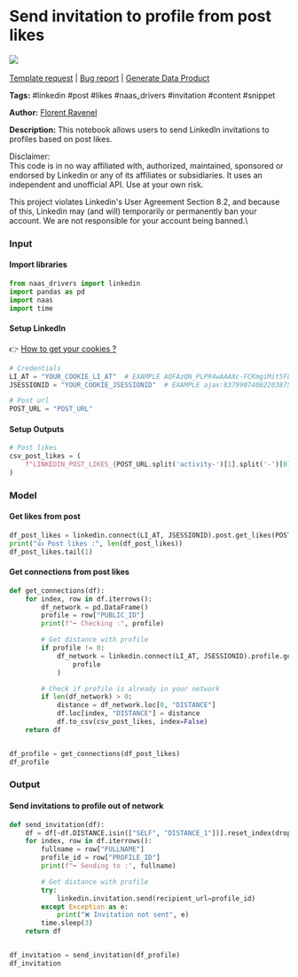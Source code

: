 # Send invitation to profile from post likes

[![](https://naasai-public.s3.eu-west-3.amazonaws.com/Open\_in\_Naas\_Lab.svg)](https://app.naas.ai/user-redirect/naas/downloader?url=https://raw.githubusercontent.com/jupyter-naas/awesome-notebooks/master/LinkedIn/LinkedIn\_Send\_invitation\_to\_profile\_from\_post\_likes.ipynb)\
\
[Template request](https://github.com/jupyter-naas/awesome-notebooks/issues/new?assignees=\&labels=\&template=template-request.md\&title=Tool+-+Action+of+the+notebook+) | [Bug report](https://github.com/jupyter-naas/awesome-notebooks/issues/new?assignees=\&labels=bug\&template=bug\_report.md\&title=LinkedIn+-+Send+invitation+to+profile+from+post+likes:+Error+short+description) | [Generate Data Product](https://app.naas.ai/user-redirect/naas/downloader?url=https://raw.githubusercontent.com/jupyter-naas/awesome-notebooks/master/Naas/Naas\_Start\_data\_product.ipynb)

**Tags:** #linkedin #post #likes #naas\_drivers #invitation #content #snippet

**Author:** [Florent Ravenel](https://www.linkedin.com/in/florent-ravenel/)

**Description:** This notebook allows users to send LinkedIn invitations to profiles based on post likes.

Disclaimer:\
This code is in no way affiliated with, authorized, maintained, sponsored or endorsed by Linkedin or any of its affiliates or subsidiaries. It uses an independent and unofficial API. Use at your own risk.

This project violates Linkedin's User Agreement Section 8.2, and because of this, Linkedin may (and will) temporarily or permanently ban your account. We are not responsible for your account being banned.\


### Input

#### Import libraries

```python
from naas_drivers import linkedin
import pandas as pd
import naas
import time
```

#### Setup LinkedIn

👉 [How to get your cookies ?](https://www.notion.so/LinkedIn-driver-Get-your-cookies-d20a8e7e508e42af8a5b52e33f3dba75)

```python
# Credentials
LI_AT = "YOUR_COOKIE_LI_AT"  # EXAMPLE AQFAzQN_PLPR4wAAAXc-FCKmgiMit5FLdY1af3-2
JSESSIONID = "YOUR_COOKIE_JSESSIONID"  # EXAMPLE ajax:8379907400220387585

# Post url
POST_URL = "POST_URL"
```

#### Setup Outputs

```python
# Post likes
csv_post_likes = (
    f"LINKEDIN_POST_LIKES_{POST_URL.split('activity-')[1].split('-')[0]}.csv"
)
```

### Model

#### Get likes from post

```python
df_post_likes = linkedin.connect(LI_AT, JSESSIONID).post.get_likes(POST_URL)
print("👍 Post likes :", len(df_post_likes))
df_post_likes.tail(1)
```

#### Get connections from post likes

```python
def get_connections(df):
    for index, row in df.iterrows():
        df_network = pd.DataFrame()
        profile = row["PUBLIC_ID"]
        print(f"➡️ Checking :", profile)

        # Get distance with profile
        if profile != 0:
            df_network = linkedin.connect(LI_AT, JSESSIONID).profile.get_network(
                profile
            )

        # Check if profile is already in your network
        if len(df_network) > 0:
            distance = df_network.loc[0, "DISTANCE"]
            df.loc[index, "DISTANCE"] = distance
            df.to_csv(csv_post_likes, index=False)
    return df


df_profile = get_connections(df_post_likes)
df_profile
```

### Output

#### Send invitations to profile out of network

```python
def send_invitation(df):
    df = df[~df.DISTANCE.isin(["SELF", "DISTANCE_1"])].reset_index(drop=True)
    for index, row in df.iterrows():
        fullname = row["FULLNAME"]
        profile_id = row["PROFILE_ID"]
        print(f"➡️ Sending to :", fullname)

        # Get distance with profile
        try:
            linkedin.invitation.send(recipient_url=profile_id)
        except Exception as e:
            print("❌ Invitation not sent", e)
        time.sleep(3)
    return df


df_invitation = send_invitation(df_profile)
df_invitation
```
